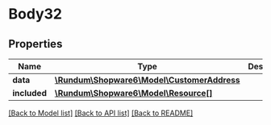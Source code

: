 # Body32

## Properties
Name | Type | Description | Notes
------------ | ------------- | ------------- | -------------
**data** | [**\Rundum\Shopware6\Model\CustomerAddress**](CustomerAddress.md) |  | [optional] 
**included** | [**\Rundum\Shopware6\Model\Resource[]**](Resource.md) |  | [optional] 

[[Back to Model list]](../../README.md#documentation-for-models) [[Back to API list]](../../README.md#documentation-for-api-endpoints) [[Back to README]](../../README.md)


